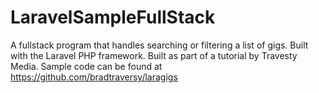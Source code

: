 # LaravelSampleFullStack
A fullstack program that handles searching or filtering a list of gigs. Built with the Laravel PHP framework. Built as part of a tutorial by Travesty Media. Sample code can be found at https://github.com/bradtraversy/laragigs
